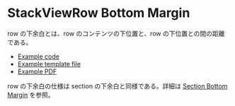# StackViewRow Bottom Margin

row の下余白とは、row のコンテンツの下位置と、row の下位置との間の距離である。

- [Example code](test_section_report_stack_view_row_bottom_margin.rb)
- [Example template file](template.tlf)
- [Example PDF](expect.pdf)

row の下余白の仕様は section の下余白と同様である。詳細は [Section Bottom Margin](../section_report_section_bottom_margin/README.md) を参照。
